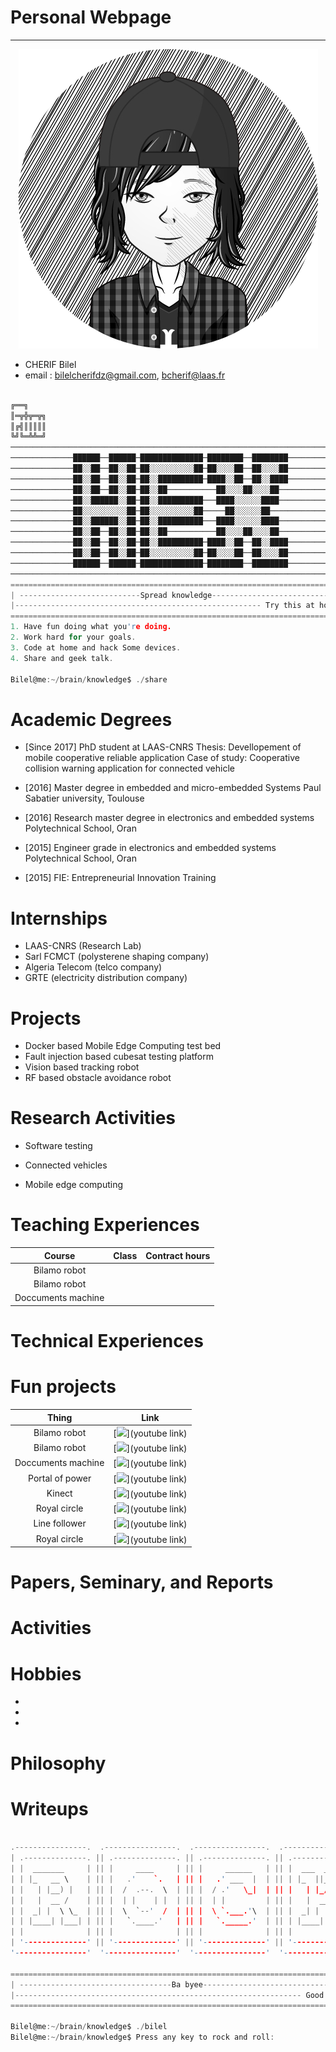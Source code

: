 # Personal Webpage
-----------------------------------------------------------------------------------------------------------
<p align="center"> 
<img src="me1.png">
</p>

  * CHERIF Bilel
  * email : bilelcherifdz@gmail.com, bcherif@laas.fr

```c                                                                 

╔══╗
║═╦╬╦═╦╗
║╔╣║║║║║
╚╝╚═╩╩═╝ 
──────────────────────────────────────────────────────────────────────────
──────────────██████──██████─██████████████─████████──████████────────────
──────────────██░░██──██░░██─██░░░░░░░░░░██─██░░░░██──██░░░░██────────────
──────────────██░░██──██░░██─██░░██████████─████░░██──██░░████────────────
──────────────██░░██──██░░██─██░░██───────────██░░░░██░░░░██──────────────
──────────────██░░██████░░██─██░░██████████───████░░░░░░████──────────────
──────────────██░░░░░░░░░░██─██░░░░░░░░░░██─────██░░░░░░██────────────────
──────────────██░░██████░░██─██░░██████████───████░░░░░░████──────────────
──────────────██░░██──██░░██─██░░██───────────██░░░░██░░░░██──────────────
──────────────██░░██──██░░██─██░░██████████─████░░██──██░░████────────────
──────────────██░░██──██░░██─██░░░░░░░░░░██─██░░░░██──██░░░░██────────────
──────────────██████──██████─██████████████─████████──████████────────────
──────────────────────────────────────────────────────────────────────────
==========================================================================
| ---------------------------Spread knowledge----------------------------|
|------------------------------------------------------- Try this at home|
==========================================================================
1. Have fun doing what you're doing.
2. Work hard for your goals.
3. Code at home and hack Some devices.
4. Share and geek talk.

Bilel@me:~/brain/knowledge$ ./share

```
# Academic Degrees
* [Since 2017] PhD student at LAAS-CNRS
Thesis: Devellopement of mobile cooperative reliable application
Case of study: Cooperative collision warning application for connected vehicle

* [2016] Master degree in embedded and micro-embedded Systems
Paul Sabatier university, Toulouse

* [2016] Research master degree in electronics and embedded systems
Polytechnical School, Oran

* [2015] Engineer grade in electronics and embedded systems
Polytechnical School, Oran 

* [2015] FIE: Entrepreneurial Innovation Training

# Internships

* LAAS-CNRS (Research Lab)
* Sarl FCMCT (polysterene shaping company)
* Algeria Telecom (telco company)
* GRTE (electricity distribution company)

# Projects

* Docker based Mobile Edge Computing test bed
* Fault injection based cubesat testing platform
* Vision based tracking robot
* RF based obstacle avoidance robot

# Research Activities

* Software testing

* Connected vehicles

* Mobile edge computing

# Teaching Experiences

| Course | Class | Contract hours |
|:-------------------:|:-----------:|:-----------:|
| Bilamo robot |		|		|
| Bilamo robot |		|		|
| Doccuments machine |		|		|


# Technical Experiences

# Fun projects
  
| Thing              | Link        |
| :-------------------: | :-----------: |
| Bilamo robot | [<img src="http://www.myiconfinder.com/uploads/iconsets/256-256-3a1eef40f04875d93dd6545f2f1b727e-youtube.png" width="65">](youtube link) |
| Bilamo robot | [<img src="http://www.myiconfinder.com/uploads/iconsets/256-256-3a1eef40f04875d93dd6545f2f1b727e-youtube.png" width="65">](youtube link) |
| Doccuments machine | [<img src="http://www.myiconfinder.com/uploads/iconsets/256-256-3a1eef40f04875d93dd6545f2f1b727e-youtube.png" width="65">](youtube link) |
| Portal of power | [<img src="http://www.myiconfinder.com/uploads/iconsets/256-256-3a1eef40f04875d93dd6545f2f1b727e-youtube.png" width="65">](youtube link) |
| Kinect | [<img src="http://www.myiconfinder.com/uploads/iconsets/256-256-3a1eef40f04875d93dd6545f2f1b727e-youtube.png" width="65">](youtube link) |
| Royal circle | [<img src="http://www.myiconfinder.com/uploads/iconsets/256-256-3a1eef40f04875d93dd6545f2f1b727e-youtube.png" width="65">](youtube link) |
| Line follower | [<img src="http://www.myiconfinder.com/uploads/iconsets/256-256-3a1eef40f04875d93dd6545f2f1b727e-youtube.png" width="65">](youtube link) |
| Royal circle | [<img src="http://www.myiconfinder.com/uploads/iconsets/256-256-3a1eef40f04875d93dd6545f2f1b727e-youtube.png" width="65">](youtube link) |

# Papers, Seminary, and Reports


# Activities


# Hobbies

*

*

*

# Philosophy


# Writeups

  ```c
  
 .----------------.  .----------------.  .----------------.  .----------------. 
| .--------------. || .--------------. || .--------------. || .--------------. |
| |  _______     | || |     ____     | || |     ______   | || |  ___  ____   | |
| | |_   __ \    | || |   .'    `.   | || |   .' ___  |  | || | |_  ||_  _|  | |
| |   | |__) |   | || |  /  .--.  \  | || |  / .'   \_|  | || |   | |_/ /    | |
| |   |  __ /    | || |  | |    | |  | || |  | |         | || |   |  __'.    | |
| |  _| |  \ \_  | || |  \  `--'  /  | || |  \ `.___.'\  | || |  _| |  \ \_  | |
| | |____| |___| | || |   `.____.'   | || |   `._____.'  | || | |____||____| | |
| |              | || |              | || |              | || |              | |
| '--------------' || '--------------' || '--------------' || '--------------' |
 '----------------'  '----------------'  '----------------'  '----------------' 
     
===============================================================================
| ----------------------------------Ba byee-----------------------------------|
|---------------------------------------------------------------- Good luck!!!|
===============================================================================

Bilel@me:~/brain/knowledge$ ./bilel
Bilel@me:~/brain/knowledge$ Press any key to rock and roll: 

```
